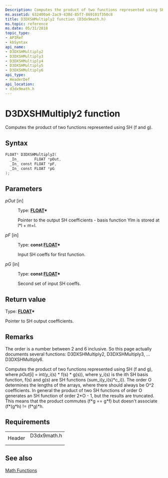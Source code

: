 ```yaml
---
Description: Computes the product of two functions represented using SH (f and g).
ms.assetid: 632400a4-2ac9-438d-85f7-869101f350c8
title: D3DXSHMultiply2 function (D3dx9math.h)
ms.topic: reference
ms.date: 05/31/2018
topic_type: 
- APIRef
- kbSyntax
api_name: 
- D3DXSHMultiply2
- D3DXSHMultiply3
- D3DXSHMultiply4
- D3DXSHMultiply5
- D3DXSHMultiply6
api_type: 
- HeaderDef
api_location: 
- d3dx9math.h
---
```


# D3DXSHMultiply2 function

Computes the product of two functions represented using SH (f and g).

## Syntax


```C++
FLOAT* D3DXSHMultiply2(
  _In_       FLOAT *pOut,
  _In_ const FLOAT *pF,
  _In_ const FLOAT *pG
);
```



## Parameters

<dl> <dt>

*pOut* \[in\]
</dt> <dd>

Type: **[**FLOAT**](../winprog/windows-data-types.md)\***

Pointer to the output SH coefficients - basis function Ylm is stored at l\*l + m+l.

</dd> <dt>

*pF* \[in\]
</dt> <dd>

Type: **const [**FLOAT**](../winprog/windows-data-types.md)\***

Input SH coeffs for first function.

</dd> <dt>

*pG* \[in\]
</dt> <dd>

Type: **const [**FLOAT**](../winprog/windows-data-types.md)\***

Second set of input SH coeffs.

</dd> </dl>

## Return value

Type: **[**FLOAT**](../winprog/windows-data-types.md)\***

Pointer to SH output coefficients.

## Remarks

The order is a number between 2 and 6 inclusive. So this page actually documents several functions: D3DXSHMultiply2, D3DXSHMultiply3, ... D3DXSHMultiply6.

Computes the product of two functions represented using SH (f and g), where *pOut*\[i\] = int(y\_i(s) \* f(s) \* g(s)), where y\_i(s) is the ith SH basis function, f(s) and g(s) are SH functions (sum\_i(y\_i(s)\*c\_i)). The order O determines the lengths of the arrays, where there should always be O^2 coefficients. In general the product of two SH functions of order O generates an SH function of order 2\*O - 1, but the results are truncated. This means that the product commutes (f\*g == g\*f) but doesn't associate (f\*(g\*h) != (f\*g)\*h.

## Requirements



|                   |                                                                                        |
|-------------------|----------------------------------------------------------------------------------------|
| Header<br/> | <dl> <dt>D3dx9math.h</dt> </dl> |



## See also

<dl> <dt>

[Math Functions](dx9-graphics-reference-d3dx-functions-math.md)
</dt> </dl>

 

 